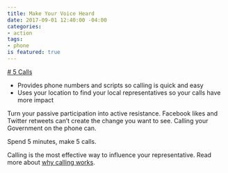 ```yaml
---
title: Make Your Voice Heard
date: 2017-09-01 12:40:00 -04:00
categories:
- action
tags:
- phone
is featured: true
---
```


[# 5 Calls](https://5calls.org/)
* Provides phone numbers and scripts so calling is quick and easy
* Uses your location to find your local representatives so your calls have more impact

Turn your passive participation into active resistance. Facebook likes and Twitter retweets can’t create the change you want to see. Calling your Government on the phone can.

Spend 5 minutes, make 5 calls.

Calling is the most effective way to influence your representative. Read more about [why calling works](https://5calls.org/about).
